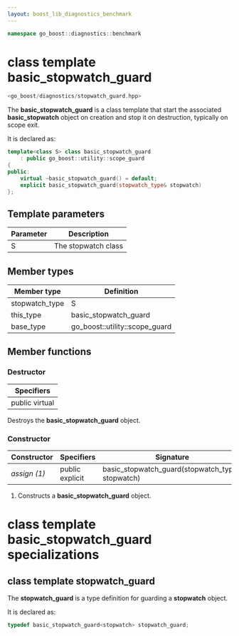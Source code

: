 ```yaml
---
layout: boost_lib_diagnostics_benchmark
---
```


```c++
namespace go_boost::diagnostics::benchmark
```

# class template basic_stopwatch_guard

```c++
<go_boost/diagnostics/stopwatch_guard.hpp>
```

The **basic_stopwatch_guard** is a class template that start the associated
**basic_stopwatch** object on creation and stop it on destruction, typically
on scope exit.

It is declared as:

```c++
template<class S> class basic_stopwatch_guard
    : public go_boost::utility::scope_guard
{
public:
    virtual ~basic_stopwatch_guard() = default;
    explicit basic_stopwatch_guard(stopwatch_type& stopwatch)
};
```

## Template parameters

Parameter | Description
-|-
S | The stopwatch class

## Member types

Member type | Definition
-|-
stopwatch_type | S
this_type | basic_stopwatch_guard<S>
base_type | go_boost\::utility\::scope_guard

## Member functions

### Destructor

Specifiers |
-|
public virtual |

Destroys the **basic_stopwatch_guard** object.

### Constructor

Constructor | Specifiers | Signature
-|-|-
*assign (1)* | public explicit | basic_stopwatch_guard(stopwatch_type& stopwatch)

1. Constructs a **basic_stopwatch_guard** object.

# class template basic_stopwatch_guard specializations

## class template stopwatch_guard

The **stopwatch_guard** is a type definition for guarding a **stopwatch** object.

It is declared as:

```c++
typedef basic_stopwatch_guard<stopwatch> stopwatch_guard;
```
